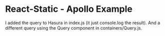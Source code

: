 # React-Static - Apollo Example

I added the query to Hasura in index.js (it just console.log the result). And a different query using the Query component in containers/Query.js.
